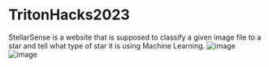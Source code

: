 # TritonHacks2023

StellarSense is a website that is supposed to classify a given image file to a star and tell what type of star it is using Machine Learning.
![image](https://github.com/danieldaowestview/TritonHacks2023/assets/85165167/061ca232-99fd-410c-8bfc-a6c2aed79d3e)
![image](https://github.com/danieldaowestview/TritonHacks2023/assets/85165167/f9285b3f-4ba4-479b-aeae-1873dd1ff807)
